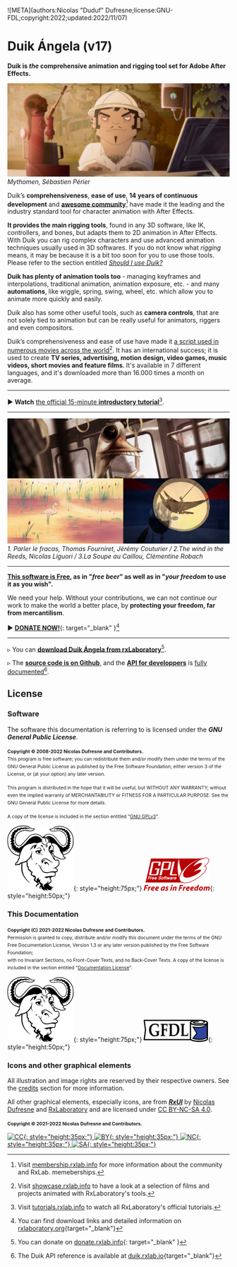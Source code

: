 ![META](authors:Nicolas "Duduf" Dufresne;license:GNU-FDL;copyright:2022;updated:2022/11/07)

# Duik Ángela (v17)

__Duik is *the* comprehensive animation and rigging tool set for Adobe After Effects.__

![](img/examples/mytho01.jpg)  
*Mythomen, Sébastien Périer*

Duik’s **comprehensiveness**, **ease of use**, **14 years of continuous development** and [**awesome community**](http://membership.rxlab.info)[^1] have made it the leading and the industry standard tool for character animation with After Effects.

**It provides the main rigging tools**, found in any 3D software, like IK, controllers, and bones, but adapts them to 2D animation in After Effects. With Duik you can rig complex characters and use advanced animation techniques usually used in 3D softwares.
If you do not know what *rigging* means, it may be because it is a bit too soon for you to use those tools. Please refer to the section entitled [_Should I use Duik?_](getting-started/introduction.md#should-i-use-duik) 

**Duik has plenty of animation tools too** - managing keyframes and interpolations, traditional animation, animation exposure, etc. - and many **automations**, like wiggle, spring, swing, wheel, etc. which allow you to animate more quickly and easily.

Duik also has some other useful tools, such as **camera controls**, that are not solely tied to animation but can be really useful for animators, riggers and even compositors.

Duik’s comprehensiveness and ease of use have made it [a script used in numerous movies across the world](http://showcase.rxlab.info)[^2]. It has an international success; it is used to create **TV series, advertising, motion design, video games, music videos, short movies and feature films**. It's available in 7 different languages, and it's downloaded more than 16.000 times a month on average.

____

► **Watch** [the official 15-minute **introductory tutorial**](https://rxlaboratory.org/videos/introduction-to-duik-angela/)[^3].

____

![](img/examples/preamble-comp.png)  
*1. Parler le fracas, Thomas Fourniret, Jérémy Couturier / 2.The wind in the Reeds, Nicolas Liguori / 3.La Soupe au Caillou, Clémentine Robach*

____

**[This software is Free](misc/license.md), as in "_free beer_" as well as in "_your freedom_ to use it as you wish".**

We need your help. Without your contributions, we can not continue our work to make the world a better place, by **protecting your freedom, far from mercantilism**.

► [**DONATE NOW!**](http://donate.rxlab.info){: target="_blank" }[^4]

____

▹ You can [**download Duik Ángela from rxLaboratory**](https://rxlaboratory.org/tools/duik-angela/)[^5].

▹ The [**source code is on Github**](https://github.com/RxLaboratory/Duik), and the [**API for developpers**](advanced/api/index.md) is [fully documented](http://duik.rxlab.io)[^6].

## License

### Software

The software this documentation is referring to is licensed under the ***GNU General Public License***.

<span style="font-size:0.75em;">**Copyright © 2008-2022 Nicolas Dufresne and Contributors.**  
This program is free software; you can redistribute them and/or modify them under the terms of the GNU General Public License as published by the Free Software Foundation; either version 3 of the License, or (at your option) any later version.</span>

<span style="font-size:0.75em;">This program is distributed in the hope that it will be useful, but WITHOUT ANY WARRANTY; without even the implied warranty of MERCHANTABILITY or FITNESS FOR A PARTICULAR PURPOSE. See the GNU General Public License for more details.</span>

<span style="font-size:0.75em;">A copy of the license is included in the section entitled "[GNU GPLv3](misc/gnu-gpl.md)".</span>

![GNU](img/logos/gnu.png){: style="height:75px;"} ![GPL3](img/logos/gplv3.png){: style="height:50px;"}

### This Documentation

<span style="font-size:0.75em;">**Copyright (C) 2021-2022 Nicolas Dufresne and Contributors.**  
Permission is granted to copy, distribute and/or modify this document under the terms of the GNU Free Documentation License, Version 1.3 or any later version published by the Free Software Foundation;  
with no Invariant Sections, no Front-Cover Texts, and no Back-Cover Texts.
A copy of the license is included in the section entitled "[Documentation License](misc/doc-license.md)".</span>

![GNU](img/logos/gnu.png){: style="height:75px;"} ![GFDL](img/logos/gfdl-logo.png){: style="height:50px;"}

### Icons and other graphical elements

All illustration and image rights are reserved by their respective owners. See the [credits](misc/credits.md) section for more information.

All other graphical elements, especially icons, are from [***RxUI***](http://rxui.rxlab.io) by [Nicolas Dufresne](http://duduf.com) and [RxLaboratory](https://rxlaboratory.org) and are licensed under [CC BY-NC-SA 4.0](https://creativecommons.org/licenses/by-nc-sa/4.0/).

<span style="font-size:0.75em;">**Copyright © 2021-2022 Nicolas Dufresne and Contributors.**

[![CC](https://mirrors.creativecommons.org/presskit/icons/cc.svg){: style="height:35px;"} ![BY](https://mirrors.creativecommons.org/presskit/icons/by.svg){: style="height:35px;"} ![NC](https://mirrors.creativecommons.org/presskit/icons/nc.svg){: style="height:35px;"} ![SA](https://mirrors.creativecommons.org/presskit/icons/sa.svg){: style="height:35px;"}](https://creativecommons.org/licenses/by-nc-sa/4.0/)

[^1]: Visit [membership.rxlab.info](http://membership.rxlab.info) for more information about the community and RxLab. memeberships.

[^2]: Visit [showcase.rxlab.info](http://showcase.rxlab.info) to have a look at a selection of films and projects animated with RxLaboratory's tools.

[^3]: Visit [tutorials.rxlab.info](http://tutorials.rxlab.info) to watch all RxLaboratory's official tutorials.

[^4]: You can find download links and detailed information on [rxlaboratory.org](http://rxlaboratory.org){target="_blank"}

[^5]: You can donate on [donate.rxlab.info](http://donate.rxlab.info){: target="_blank" }

[^6]: The Duik API reference is available at [duik.rxlab.io](http://duik.rxlab.io){target="_blank"}